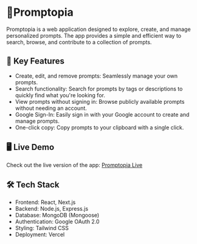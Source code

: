 # 🚀Promptopia
Promptopia is a web application designed to explore, create, and manage personalized prompts. The app provides a simple and efficient way to search, browse, and contribute to a collection of prompts.

## 🎯 Key Features
- Create, edit, and remove prompts: Seamlessly manage your own prompts.
- Search functionality: Search for prompts by tags or descriptions to quickly find what you're looking for.
- View prompts without signing in: Browse publicly available prompts without needing an account.
- Google Sign-In: Easily sign in with your Google account to create and manage prompts.
- One-click copy: Copy prompts to your clipboard with a single click.

## 🖥️ Live Demo
Check out the live version of the app: [Promptopia Live](https://promptopia-kappa-gray.vercel.app)

## 🛠️ Tech Stack
- Frontend: React, Next.js
- Backend: Node.js, Express.js
- Database: MongoDB (Mongoose)
- Authentication: Google OAuth 2.0
- Styling: Tailwind CSS
- Deployment: Vercel
